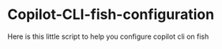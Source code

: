 # Copilot-CLI-fish-configuration
Here is this little script to help you configure copilot cli on fish
